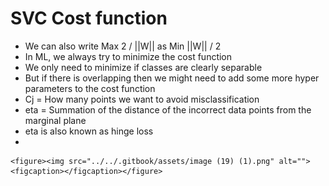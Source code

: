 # SVC Cost function

* We can also write Max 2 / ||W|| as Min ||W|| / 2
* In ML, we always try to minimize the cost function
* We only need to minimize if classes are clearly separable
* But if there is overlapping then we might need to add some more hyper parameters to the cost function
* Cj = How many points we want to avoid misclassification
* eta = Summation of the distance of the incorrect data points from the marginal plane
* eta is also known as hinge loss
*

    <figure><img src="../../.gitbook/assets/image (19) (1).png" alt=""><figcaption></figcaption></figure>

